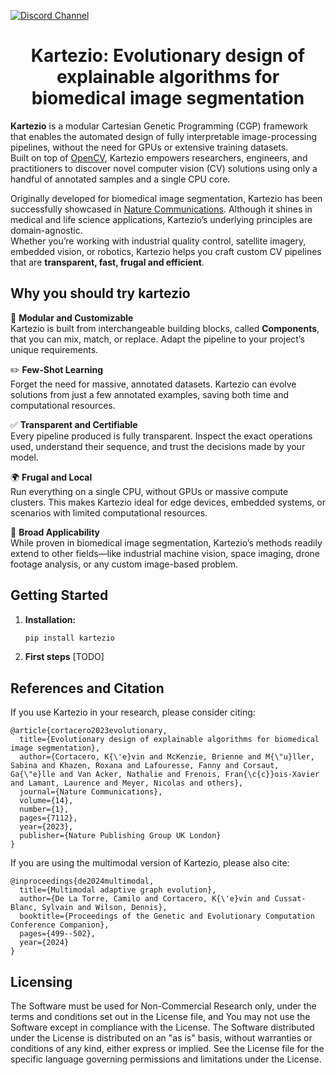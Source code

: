 [![Discord Channel](https://dcbadge.limes.pink/api/server/uwFwHyRxub)](https://discord.gg/KnJ4XWdQMK)

<h1 align="center">Kartezio: Evolutionary design of explainable algorithms for biomedical image segmentation</h1>


**Kartezio** is a modular Cartesian Genetic Programming (CGP) framework that enables the automated design of fully interpretable image-processing pipelines, without the need for GPUs or extensive training datasets.  
Built on top of [OpenCV](https://opencv.org/), Kartezio empowers researchers, engineers, and practitioners to discover novel computer vision (CV) solutions using only a handful of annotated samples and a single CPU core.

Originally developed for biomedical image segmentation, Kartezio has been successfully showcased in [Nature Communications](https://www.nature.com/articles/s41467-023-42664-x). Although it shines in medical and life science applications, Kartezio’s underlying principles are domain-agnostic.   
Whether you’re working with industrial quality control, satellite imagery, embedded vision, or robotics, Kartezio helps you craft custom CV pipelines that are **transparent, fast, frugal  and efficient**.

## Why you should try kartezio

:nut_and_bolt:   **Modular and Customizable**  
   Kartezio is built from interchangeable building blocks, called **Components**, that you can mix, match, or replace. Adapt the pipeline to your project’s unique requirements.

:pencil2:   **Few-Shot Learning**  
   Forget the need for massive, annotated datasets. Kartezio can evolve solutions from just a few annotated examples, saving both time and computational resources.

:white_check_mark:   **Transparent and Certifiable**  
   Every pipeline produced is fully transparent. Inspect the exact operations used, understand their sequence, and trust the decisions made by your model.

:earth_africa:   **Frugal and Local**  
   Run everything on a single CPU, without GPUs or massive compute clusters. This makes Kartezio ideal for edge devices, embedded systems, or scenarios with limited computational resources.

:microscope:   **Broad Applicability**  
   While proven in biomedical image segmentation, Kartezio’s methods readily extend to other fields—like industrial machine vision, space imaging, drone footage analysis, or any custom image-based problem.

## Getting Started

1. **Installation:**
   ```bash
   pip install kartezio

2. **First steps**
[TODO]



## References and Citation
If you use Kartezio in your research, please consider citing:
```
@article{cortacero2023evolutionary,
  title={Evolutionary design of explainable algorithms for biomedical image segmentation},
  author={Cortacero, K{\'e}vin and McKenzie, Brienne and M{\"u}ller, Sabina and Khazen, Roxana and Lafouresse, Fanny and Corsaut, Ga{\"e}lle and Van Acker, Nathalie and Frenois, Fran{\c{c}}ois-Xavier and Lamant, Laurence and Meyer, Nicolas and others},
  journal={Nature Communications},
  volume={14},
  number={1},
  pages={7112},
  year={2023},
  publisher={Nature Publishing Group UK London}
}
```
If you are using the multimodal version of Kartezio, please also cite:
```
@inproceedings{de2024multimodal,
  title={Multimodal adaptive graph evolution},
  author={De La Torre, Camilo and Cortacero, K{\'e}vin and Cussat-Blanc, Sylvain and Wilson, Dennis},
  booktitle={Proceedings of the Genetic and Evolutionary Computation Conference Companion},
  pages={499--502},
  year={2024}
}
```


## Licensing
The Software must be used for Non-Commercial Research only, under the terms and conditions set out in the License file, and You may not use the Software except in compliance with the License.
The Software distributed under the License is distributed on an "as is" basis, without warranties or conditions of any kind, either express or implied.
See the License file for the specific language governing permissions and limitations under the License.
